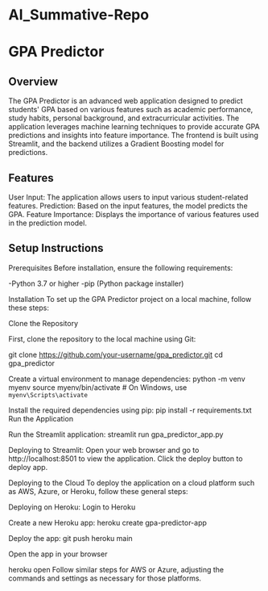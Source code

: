 # AI_Summative-Repo
# GPA Predictor

## Overview
The GPA Predictor is an advanced web application designed to predict students' GPA based on various features such as academic performance, study habits, personal background, and extracurricular activities. The application leverages machine learning techniques to provide accurate GPA predictions and insights into feature importance. The frontend is built using Streamlit, and the backend utilizes a Gradient Boosting model for predictions.

## Features
User Input: The application allows users to input various student-related features.
Prediction: Based on the input features, the model predicts the GPA.
Feature Importance: Displays the importance of various features used in the prediction model.

## Setup Instructions
Prerequisites
Before installation, ensure the following requirements:

-Python 3.7 or higher
-pip (Python package installer)

Installation
To set up the GPA Predictor project on a local machine, follow these steps:

Clone the Repository

First, clone the repository to the local machine using Git:

git clone https://github.com/your-username/gpa_predictor.git
cd gpa_predictor

Create a virtual environment to manage dependencies:
python -m venv myenv
source myenv/bin/activate  # On Windows, use `myenv\Scripts\activate`


Install the required dependencies using pip:
pip install -r requirements.txt
Run the Application

Run the Streamlit application:
streamlit run gpa_predictor_app.py

Deploying to Streamlit:
Open your web browser and go to http://localhost:8501 to view the application.
Click the deploy button to deploy app.

Deploying to the Cloud
To deploy the application on a cloud platform such as AWS, Azure, or Heroku, follow these general steps:


Deploying on Heroku:
Login to Heroku

Create a new Heroku app:
heroku create gpa-predictor-app

Deploy the app:
git push heroku main

Open the app in your browser

heroku open
Follow similar steps for AWS or Azure, adjusting the commands and settings as necessary for those platforms.

